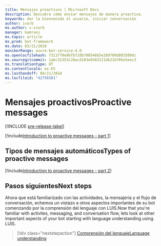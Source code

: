 ```yaml
---
title: Mensajes proactivos | Microsoft Docs
description: Descubra cómo enviar mensajes de manera proactiva.
keywords: dar la bienvenida al usuario, iniciar conversación
author: ivorb
ms.author: v-ivorb
manager: kamrani
ms.topic: article
ms.prod: bot-framework
ms.date: 03/21/2018
monikerRange: azure-bot-service-4.0
ms.openlocfilehash: f311f70e9bfb72db780546b5e289f09d803589dc
ms.sourcegitcommit: 1abc32353c20acd103e0383121db21b705e5eec3
ms.translationtype: HT
ms.contentlocale: es-ES
ms.lasthandoff: 08/21/2018
ms.locfileid: "42756581"
---
```

# <a name="proactive-messages"></a><span data-ttu-id="7056c-104">Mensajes proactivos</span><span class="sxs-lookup"><span data-stu-id="7056c-104">Proactive messages</span></span>
[!INCLUDE [pre-release-label](../includes/pre-release-label.md)]
<!--
When you think about the exchange of messages between your bot and the user, you're probably thinking about the scenario where the user sends a message to your bot and your bot then replies to the user with a message of its own. We call this _reactive messaging_ and it's by far the most common flow that you should optimize your bot's code for.

It is possible, however, for your bot to initiate a conversation with the user by sending them a message first. We call this _proactive messaging_ and while the code you'll write to send a proactive message is very similar to what you'd write in the reactive case, there are a few differences that are worth exploring.

The first thing to note is that before you can send a proactive message to a user, the user will have to send at least one reactive style message to your bot. There are two reasons for this.

1. You need to get the user's `ConversationReference` and save it somewhere for future use. You can think of the conversation reference as the user's address, as it contains information about the channel they came in on, their user ID, the conversation ID, and even the server that should receive any future messages. This object is simple JSON and should be saved whole without tampering.
2. Most channels by policy won't let a bot initiate conversations with users they've never spoken to before. Depending on the channel the user might need to explicitly add the bot to a conversation or at a minimum send an initial message to the bot.

> ![NOTE]
> This bot currently runs properly only when deployed to Azure. However, you can test the bot without publishing it.

A common case of proactive messaging comes when our bot is performing a time-consuming task. In this case, we send a **typing** activity indicates to the user that the bot is in a *processing* mode, and then follow it up with a proactive message once our processing has completed.
-->

[!include[Introduction to proactive messages - part 1](../includes/snippet-proactive-messages-intro-1.md)] 

## <a name="types-of-proactive-messages"></a><span data-ttu-id="7056c-105">Tipos de mensajes automáticos</span><span class="sxs-lookup"><span data-stu-id="7056c-105">Types of proactive messages</span></span> 

[!include[Introduction to proactive messages - part 2](../includes/snippet-proactive-messages-intro-2.md)] 

## <a name="next-steps"></a><span data-ttu-id="7056c-106">Pasos siguientes</span><span class="sxs-lookup"><span data-stu-id="7056c-106">Next steps</span></span>

<span data-ttu-id="7056c-107">Ahora que está familiarizado con las actividades, la mensajería y el flujo de conversación, echemos un vistazo a otros aspectos importantes de su bot comenzando por la comprensión del lenguaje con LUIS.</span><span class="sxs-lookup"><span data-stu-id="7056c-107">Now that you're familiar with activites, messaging, and conversation flow, lets look at other important aspects of your bot starting with language understanding using LUIS.</span></span>

> [!div class="nextstepaction"]
> [<span data-ttu-id="7056c-108">Comprensión del lenguaje</span><span class="sxs-lookup"><span data-stu-id="7056c-108">Language understanding</span></span>](bot-builder-concept-luis.md)
